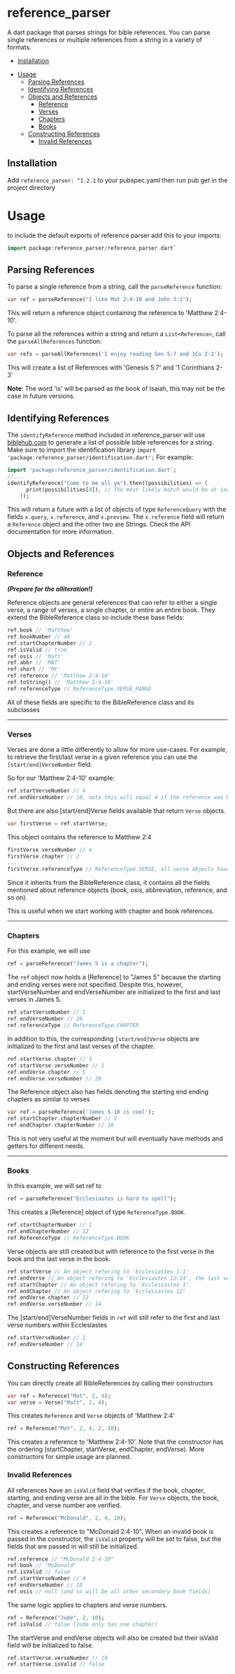 # reference_parser

A dart package that parses strings for bible references. You can parse single references or
multiple references from a string in a variety of formats.

<!-- toc -->
  * [Installation](#installation)
- [Usage](#usage)
  * [Parsing References](#parsing-references)
  * [Identifying References](#identifying-references)
  * [Objects and References](#objects-and-references)
    + [Reference](#reference)
    + [Verses](#verses)
    + [Chapters](#chapters)
    + [Books](#books)
  * [Constructing References](#constructing-references)
    + [Invalid References](#invalid-references)
<!-- tocstop -->

## Installation
Add `reference_parser: ^1.2.1` to your pubspec.yaml then run pub get in the project directory

# Usage

to include the default exports of reference parser add this to your imports:
```dart
import package:reference_parser/reference_parser.dart`
```

## Parsing References
To parse a single reference from a string, call the `parseReference` function:

```dart
var ref = parseReference("I like Mat 2:4-10 and John 3:1");
```
This will return a reference object containing the reference to 'Matthew 2:4-10'.

To parse all the references within a string and return a `List<Reference>`, call the
`parseAllReferences` function:

```dart
var refs = parseAllReferences('I enjoy reading Gen 5:7 and 1Co 2-3');
```
This will create a list of References with 'Genesis 5:7' and '1 Corinthians 2-3'

**Note**: The word 'is' will be parsed as the book of Isaiah, this may not be the case in
future versions.

## Identifying References
The `identifyReference` method included in reference_parser will use [biblehub.com](https://biblehub.com)
to generate a list of possible bible references for a string. Make sure to import the
identification library `import 'package:reference_parser/identification.dart';`
For example:
```dart
import 'package:reference_parser/identification.dart';
//...
identifyReference("Come to me all ye").then((possibilities) => {
      print(possibilities[0]), // The most likely match would be at index 0
    });
```
This will return a future with a list of objects of type `ReferenceQuery` with the fields `x.query`, 
`x.reference`, and `x.preview`. The `x.reference` field will return a `Reference` object and
the other two are Strings. Check the API documentation for more information.

## Objects and References

### Reference
***(Prepare for the alliteration!)***

Reference objects are general references that can refer to either a single verse, a range of verses,
a single chapter, or entire an entire book. They extend the BibleReference class so include these base fields:
```dart
ref.book // 'Matthew'
ref.bookNumber // 40
ref.startChapterNumber // 2
ref.isValid // true 
ref.osis // 'Matt'
ref.abbr // 'MAT'
ref.short // 'Mt'
ref.reference // 'Matthew 2:4-10'
ref.toString() // 'Matthew 2:4-10'
ref.referenceType // ReferenceType.VERSE_RANGE
```
All of these fields are specific to the BibleReference class and its subclasses

-------

### Verses
Verses are done a little differently to allow for more use-cases. For example, to retrieve
the first/last verse in a given reference you can use the `[start/end]VerseNumber` field.

So for our 'Matthew 2:4-10' example:
```dart
ref.startVerseNumber // 4
ref.endVerseNumber // 10, note this will equal 4 if the reference was Matthew 2:4
```

But there are also [start/end]Verse fields available that return `Verse` objects.
```dart
var firstVerse = ref.startVerse;
```

This object contains the reference to Matthew 2:4
```dart
firstVerse.verseNumber // 4
firstVerse.chapter // 2
...
firstVerse.referenceType // ReferenceType.VERSE, all verse objects have the VERSE [ReferenceType]
```
Since it inherits from the BibleReference class, it contains all the fields mentioned
about reference objects (book, osis, abbreviation, reference, and so on).

This is useful when we start working with chapter and book references.

------

### Chapters
For this example, we will use
```dart
ref = parseReference("James 5 is a chapter");
```
The `ref` object now holds a [Reference] to "James 5" because the starting and ending verses were
not specified. Despite this, however, startVerseNumber and endVerseNumber are initialized to
the first and last verses in James 5.
```dart
ref.startVerseNumber // 1
ref.endVerseNumber // 20
ref.referenceType // ReferenceType.CHAPTER
```
In addition to this, the corresponding `[start/end]Verse` objects are initialized to the
first and last verses of the chapter.
```dart
ref.startVerse.chapter // 5
ref.startVerse.verseNumber // 1
ref.endVerse.chapter // 5
ref.endVerse.verseNumber // 20
```

The Reference object also has fields denoting the starting end ending chapters as similar to verses

```dart
var ref = parseReference('James 5-10 is cool');
ref.startChapter.chapterNumber // 5
ref.endChapter.chapterNumber // 10
```
This is not very useful at the moment but will eventually have methods and getters for different needs.

------

### Books

In this example, we will set ref to
```dart
ref = parseReference("Ecclesiastes is hard to spell");
```
This creates a [Reference] object of type `ReferenceType.BOOK`. 
```dart
ref.startChapterNumber // 1
ref.endChapterNumber // 12
ref.ReferenceType // ReferenceType.BOOK
```

Verse objects are still created but with reference to the first verse in the book and the
last verse in the book.
```dart
ref.startVerse // An object refering to 'Ecclesiastes 1:1'
ref.endVerse // An object refering to 'Ecclesiastes 12:14', the last verse in Ecclesiastes
ref.startChapter // An object refering to 'Ecclesiastes 1'
ref.endChapter // An object refering to 'Ecclesiastes 12'
ref.endVerse.chapter // 12
ref.endVerse.verseNumber // 14
```
The [start/end]VerseNumber fields in `ref` will still refer to the first and last verse numbers
within Ecclesiastes
```dart
ref.startVerseNumber // 1
ref.endVerseNumber // 14
```

## Constructing References

You can directly create all BibleReferences by calling their constructors
```dart
var ref = Reference("Mat", 2, 4);
var verse = Verse("Matt", 2, 4);
```
This creates `Reference` and `Verse` objects of 'Matthew 2:4'

```dart
ref = Reference("Mat", 2, 4, 2, 10);
```
This creates a reference to 'Matthew 2:4-10'. Note that the constructor has the ordering
(startChapter, startVerse, endChapter, endVerse). More constructors for simple usage are planned.

### Invalid References

All references have an `isValid` field that verifies if the book, chapter,
starting, and ending verse are all in the bible. For `Verse` objects, the book, chapter,
and verse number are verified.

```dart
ref = Reference("McDonald", 2, 4, 10);
```
This creates a reference to "McDonald 2:4-10". 
When an invalid book is passed in the constructor, the `isValid` property will be set to false, but
the fields that are passed in will still be initialized.
```dart
ref.reference // "McDonald 2:4-10"
ref.book // "McDonald"
ref.isValid // false
ref.startVerseNumber // 4
ref.endVerseNumber // 10
ref.osis // null (and so will be all other secondary book fields)
```

The same logic applies to chapters and verse numbers.
```dart
ref = Reference("Jude", 2, 10);
ref.isValid // false (Jude only has one chapter)
```
The startVerse and endVerse objects will also be created but their isValid field
will be initialized to false.
```dart
ref.startVerse.verseNumber // 10
ref.startVerse.isValid // false
```

